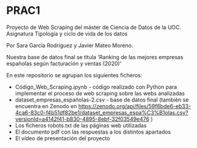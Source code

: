 # PRAC1

Proyecto de Web Scraping del máster de Ciencia de Datos de la UOC. Asignatura Tipología y ciclo de vida de los datos

Por Sara García Rodríguez y Javier Mateo Moreno. 

Nuestra base de datos final se titula 'Ranking de las mejores empresas españolas según facturación y ventas (2020)'

En este repositorio se agrupan los siguientes ficheros:

- Código_Web_Scraping.ipynb - código realizado con Python para implementar el proceso de web scraping sobre las webs analizadas
- dataset_empresas_españolas-2.csv - base de datos final (también se encuentra en Zenodo en https://zenodo.org/api/files/59f6bde6-eb33-4ca6-83c0-f4b51df82be1/dataset_empresas_espa%C3%B1olas.csv?versionId=a4142f41-b830-4895-8ebf-32f03549e476 )
- Los ficheros robots.txt de las páginas web utilizadas
- El documento pdf con las respuestas a los distintos apartados
- El vídeo de presentación del proyecto
